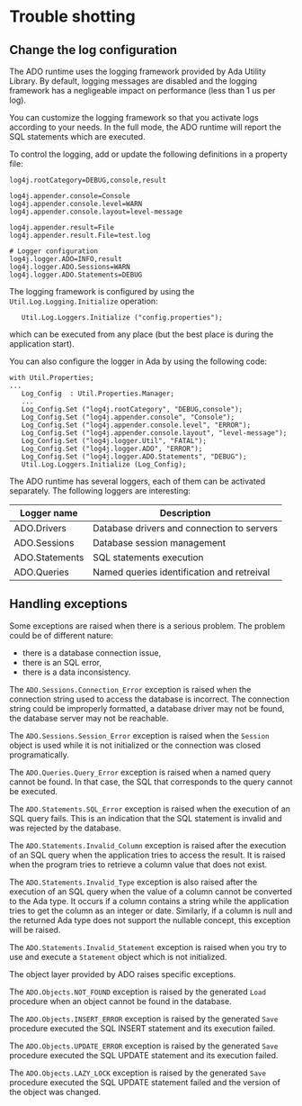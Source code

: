 # Trouble shotting

## Change the log configuration

The ADO runtime uses the logging framework provided by Ada Utility Library.
By default, logging messages are disabled and the logging framework has a
negligeable impact on performance (less than 1 us per log).

You can customize the logging framework so that you activate logs
according to your needs.  In the full mode, the ADO runtime will report
the SQL statements which are executed.

To control the logging, add or update the following definitions in a
property file:
```
log4j.rootCategory=DEBUG,console,result

log4j.appender.console=Console
log4j.appender.console.level=WARN
log4j.appender.console.layout=level-message

log4j.appender.result=File
log4j.appender.result.File=test.log

# Logger configuration
log4j.logger.ADO=INFO,result
log4j.logger.ADO.Sessions=WARN
log4j.logger.ADO.Statements=DEBUG
```

The logging framework is configured by using the `Util.Log.Logging.Initialize` operation:

```
   Util.Log.Loggers.Initialize ("config.properties");
```
which can be executed from any place (but the best place is during the application start).

You can also configure the logger in Ada by using the following code:

```
with Util.Properties;
...
   Log_Config  : Util.Properties.Manager;
   ...
   Log_Config.Set ("log4j.rootCategory", "DEBUG,console");
   Log_Config.Set ("log4j.appender.console", "Console");
   Log_Config.Set ("log4j.appender.console.level", "ERROR");
   Log_Config.Set ("log4j.appender.console.layout", "level-message");
   Log_Config.Set ("log4j.logger.Util", "FATAL");
   Log_Config.Set ("log4j.logger.ADO", "ERROR");
   Log_Config.Set ("log4j.logger.ADO.Statements", "DEBUG");
   Util.Log.Loggers.Initialize (Log_Config);                                    
```

The ADO runtime has several loggers, each of them can be activated separately.
The following loggers are interesting:

| Logger name    | Description                                |
| -------------- | ------------------------------------------ |
| ADO.Drivers    | Database drivers and connection to servers |
| ADO.Sessions   | Database session management                |
| ADO.Statements | SQL statements execution                   |
| ADO.Queries    | Named queries identification and retreival |

## Handling exceptions

Some exceptions are raised when there is a serious problem.
The problem could be of different nature:

  * there is a database connection issue,
  * there is an SQL error,
  * there is a data inconsistency.

The `ADO.Sessions.Connection_Error` exception is raised when the connection string used
to access the database is incorrect.  The connection string could be improperly formatted,
a database driver may not be found, the database server may not be reachable.

The `ADO.Sessions.Session_Error` exception is raised when the `Session` object is used
while it is not initialized or the connection was closed programatically.

The `ADO.Queries.Query_Error` exception is raised when a named query cannot be found.
In that case, the SQL that corresponds to the query cannot be executed.

The `ADO.Statements.SQL_Error` exception is raised when the execution of an SQL query
fails. This is an indication that the SQL statement is invalid and was rejected by
the database.

The `ADO.Statements.Invalid_Column` exception is raised after the execution of an SQL
query when the application tries to access the result.  It is raised when the program
tries to retrieve a column value that does not exist.

The `ADO.Statements.Invalid_Type` exception is also raised after the execution of
an SQL query when the value of a column cannot be converted to the Ada type.
It occurs if a column contains a string while the application tries to get the
column as an integer or date.  Similarly, if a column is null and the returned
Ada type does not support the nullable concept, this exception will be raised.

The `ADO.Statements.Invalid_Statement` exception is raised when you try to use and
execute a `Statement` object which is not initialized.

The object layer provided by ADO raises specific exceptions.

The `ADO.Objects.NOT_FOUND` exception is raised by the generated `Load` procedure
when an object cannot be found in the database.

The `ADO.Objects.INSERT_ERROR` exception is raised by the generated `Save` procedure
executed the SQL INSERT statement and its execution failed.

The `ADO.Objects.UPDATE_ERROR` exception is raised by the generated `Save` procedure
executed the SQL UPDATE statement and its execution failed.

The `ADO.Objects.LAZY_LOCK` exception is raised by the generated `Save` procedure
executed the SQL UPDATE statement failed and the version of the object was changed.


